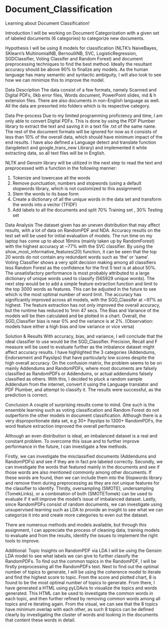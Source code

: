 # Document_Classification
Learning about Document Classification!

Introduction
I will be working on Document Categorization with a given set of labeled documents (6 categories) to categorize new documents. 

Hypothesis
I will be using 8 models for classification (NLTK’s NaiveBayes, SKlearn’s MultinomialNB, BernoulliNB, SVC, LogisticRegression, SGDClassifier, Voting Classifer and Random Forest) and document preprocessing techniques to find the best method. Ideally the resultant accuracy should be above 90% to finalize any models. As the human language has many semantic and syntactic ambiguity, I will also look to see how we can minimize this to improve the model.

Data Description
The data consist of a few formats, namely Scanned and Digital PDFs, 0kb error files, Words document, PowerPoint slides, md & h extension files. There are also documents in non-English language as well. All the data are presorted into folders which is its respective category.

Data Pre-process
Due to my limited programming proficiency and time, I am only able to convert Digital PDFs. This is done by using the PDF Plumber library to extract the text and saving it in a text file .txt of the same name. The rest of the document formats will be ignored for now as it consists of less than 10% of the overall data, which should have minimum impact of the end results. I have also defined a Language detect and translate function (langdetect and google_trans_new Library) and implemented it while extracting data, so all text files will be in English.

NLTK and Gensim library will be utilized in the next step to read the text and preprocessed with a function in the following manner:
1)	Tokenize and lowercase all the words
2)	Remove punctuation, numbers and stopwords (using a default stopwords library, which is not customized to this assignment)
3)	Stem the words to its base form
4)	Create a dictionary of all the unique words in the data set and transform the words into a vector (TFIDF)
5)	Add labels to all the documents and split 70% Training set , 30% Testing set

Data Analysis
The dataset given has an uneven distribution that may affect results, with a lot of data on RandomPDF and NDA. Accuracy results on the test set will be used for initial evaluation of models. The run time on my laptop has come up to about 16mins (mainly taken up by RandomForest) with the highest accuracy at ~77% with the SVC classifier. By using the show_most_informative_features(20) function, it can be seen that the top 20 words do not contain any redundant words such as ‘the’ or ‘same’. Voting Classifier shows a very split decision making among all classifiers less Random Forest as the confidence for the first 5 text is at about 50%. The unsatisfactory performance is most probably attributed to a large dictionary of unique words used to classify (565929 unique words). 
The next step would be to add a simple feature extraction function and limit to the top 3000 words as features. This can be adjusted in the future to see which is the most optimal number of word limit. The accuracy has significantly improved across all models, with the SGD_Classifer at ~97% as highest. The feature extraction has not only improved the overall accuracy, but the runtime has reduced to 1min 47 secs.
The Bias and Variance of the models will be then calculated and be plotted in a chart. Overall, the SGD_Classifier bias is near 0% and the variance is at 2%. (Observation: models have either a high bias and low variance or vice versa)

Solution & Results
With accuracy, bias, and variance, I will conclude that the ideal classifier to use would be the SGD_Classifier. Precision, Recall and F measure will be used to evaluate further as the imbalance dataset might affect accuracy results. I have highlighted the 3 categories (Addendums, Endorsement and Payslips) that have particularly low scores despite the high overall accuracy. On the confusion matrix, the problem seems to be on mainly Addendums and RandomPDFs, where most documents are falsely classified as RandomPDFs or Addendums, or actual addendums falsely classified as others. 
With this, I decided to pluck a random sample Addendum from the internet, convert it using the Language translator and PDF Plumber, and attempt to classify it. The results were successful, as the prediction is correct.

Conclusion
A couple of surprising results come to mind. One such is the ensemble learning such as voting classification and Random Forest do not outperform the other models in document classification. Although there is a very disproportionate data set, e.g 30+ Payslips to 1300+ RandomPDFs, the word feature extraction improved the overall performance.

Although an even distribution is ideal, an imbalanced dataset is a real and constant problem. To overcome this issue and to further improve performance in the future, I can investigate a few methods.

Firstly, we can investigate the misclassified documents (Addendums and RandomPDFs) and see if they are in fact pre labeled correctly. Secondly, we can investigate the words that featured mainly in the documents and see if those words are also mentioned commonly among other documents. If these words are found, then we can include them into the Stopwords library and remove them during preprocessing as they are not unique features for the classifier to identify. Thirdly, oversampling (SMOTE), undersampling (TomekLinks), or a combination of both (SMOTETomek) can be used to evaluate if it will improve the model’s issue of imbalanced dataset. Lastly, since RandomPDFs consist of random documents, we can investigate using unsupervised learning such as LDA to provide an insight to see what we can categorize it into and create more categories to even out the dataset.

There are numerous methods and models available, but through this assignment, I can appreciate the process of cleaning data, training models to evaluate and from the results, identify the issues to implement the right tools to improve.

Additional: Topic Insights on RandomPDF via LDA 
I will be using the Gensim LDA model to see what labels we can give to further classify the RandomPDFs. To find out the common topics in the RandomPDF, I will be firstly preprocessing all the RandomPDFs text. Next to find out the optimal number of topics to generate, I will be using the coherence model to iterate and find the highest score to topic. From the score and plotted chart, 8 is found to be the most optimal number of topics to generate. From there, I have generated a HTML using pyLDAvis to visualize the topics and words generated. This HTML can be used to investigate the common words in each topic, and then further refined by removing common words among all topics and re iterating again. From the visual, we can see that the 8 topics have minimum overlap with each other, as such 8 topics can be defined clearly by investigating the cluster of words and looking in the documents that content these words in detail.
